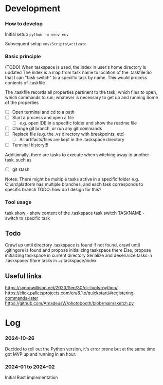 # Development

### How to develop
Initial setup
`python -m venv env `

Subsequent setup
`env\Scripts\activate`

### Basic principle
(TODO)
When taskspace is used, the index in user's home directory is updated
The index is a map from task name to location of the .taskfile
So that I can "task switch" to a specific task by name. This would process contents of .taskfile

The .taskfile records all properties pertinent to the task; which files to open, which commands to run; whatever is necessary to get up and running
Some of the properties
- [ ] Open terminal and cd to a path
- [ ] Start a process and open a file
  - [ ] e.g. open IDE in a specific folder and show the readme file
- [ ] Change git branch, or run any git commands
- [ ] Replace file (e.g. the .vs directory with breakpoints, etc)
  - [ ] All artifacts/files are kept in the .taskspace directory
- [ ] Terminal history!!!

Additionally, there are tasks to execute when switching away to another task, such as
- [ ] git stash

Notes:
There might be multiple tasks active in a specific folder
e.g. C:\src\platform has multiple branches, and each task corresponds to specific branch
TODO: how do I design for this?

### Tool usage
task show - show content of the .taskspace
task switch TASKNAME - switch to specific task

## Todo

Crawl up until directory .taskspace is found
If not found, crawl until .gitingore is found and propose initializing taskspace there
Else, propose initialzing taskspace in current directory
Serialize and deserialize tasks in .taskspace/
Store tasks in ~/.taskspace/index


## Useful links
https://simonwillison.net/2023/Sep/30/cli-tools-python/
https://click.palletsprojects.com/en/8.1.x/quickstart/#registering-commands-later
https://github.com/AmadeusW/photobooth/blob/main/sketch.py

# Log

### 2024-10-26
Decided to roll out the Python version, it's error prone but at the same time got MVP up and running in an hour.

### 2024-01 to 2024-02
Initial Rust implementation
